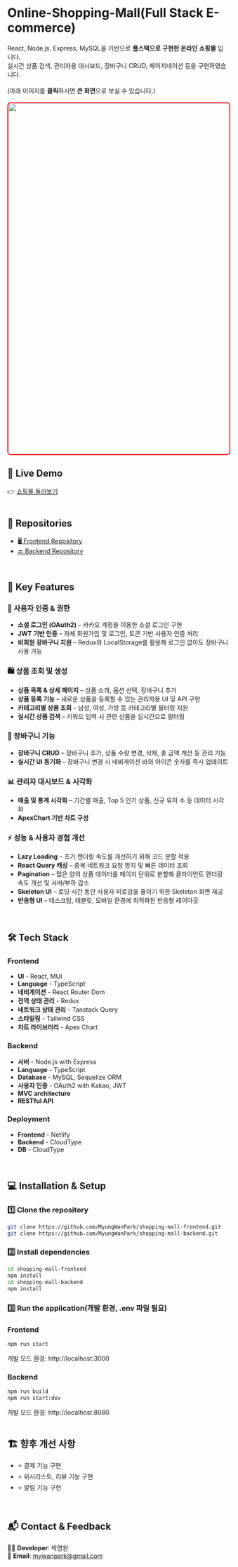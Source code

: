 # Online-Shopping-Mall(Full Stack E-commerce)

React, Node.js, Express, MySQL을 기반으로 **풀스택으로 구현한 온라인 쇼핑몰** 입니다. <br/>
실시간 상품 검색, 관리자용 대시보드, 장바구니 CRUD, 페이지네이션 등을 구현하였습니다. <br/>
<br/>
(아래 이미지를 **클릭**하시면 **큰 화면**으로 보실 수 있습니다.)<br/>
<br/>
<img src="https://github.com/user-attachments/assets/1b621014-112e-4b6c-852b-1bdf0dee9449" width="800" style="border: 2px solid red; border-radius: 8px;"/>

## 🔗 Live Demo <br/>
👉 [쇼핑몰 둘러보기](https://shoppingmall-myungwan.netlify.app/) <br/>
<br/>

## 📂 Repositories <br/>
- [🖥️ Frontend Repository](https://github.com/MyungWanPark/shopping-mall-frontend) <br/>
- [🔙 Backend Repository](https://github.com/MyungWanPark/shopping-mall-backend) <br/>
<br/>

## 🚀 Key Features

### 👤 사용자 인증 & 권한
- **소셜 로그인 (OAuth2)** – 카카오 계정을 이용한 소셜 로그인 구현  
- **JWT 기반 인증** – 자체 회원가입 및 로그인, 토큰 기반 사용자 인증 처리  
- **비회원 장바구니 지원** – Redux와 LocalStorage를 활용해 로그인 없이도 장바구니 사용 가능  

### 🛍️ 상품 조회 및 생성
- **상품 목록 & 상세 페이지** – 상품 소개, 옵션 선택, 장바구니 추가  
- **상품 등록 기능** – 새로운 상품을 등록할 수 있는 관리자용 UI 및 API 구현  
- **카테고리별 상품 조회** – 남성, 여성, 가방 등 카테고리별 필터링 지원  
- **실시간 상품 검색** – 키워드 입력 시 관련 상품을 실시간으로 필터링  

### 🛒 장바구니 기능
- **장바구니 CRUD** – 장바구니 추가, 상품 수량 변경, 삭제, 총 금액 계산 등 관리 기능  
- **실시간 UI 동기화** – 장바구니 변경 시 네비게이션 바의 아이콘 숫자를 즉시 업데이트

### 📊 관리자 대시보드 & 시각화
- **매출 및 통계 시각화** – 기간별 매출, Top 5 인기 상품, 신규 유저 수 등 데이터 시각화  
- **ApexChart 기반 차트 구성**

### ⚡ 성능 & 사용자 경험 개선
- **Lazy Loading** – 초기 렌더링 속도를 개선하기 위해 코드 분할 적용  
- **React Query 캐싱** – 중복 네트워크 요청 방지 및 빠른 데이터 조회
- **Pagination** – 많은 양의 상품 데이터를 페이지 단위로 분할해 클라이언트 렌더링 속도 개선 및 서버/부하 감소  
- **Skeleton UI** – 로딩 시간 동안 사용자 피로감을 줄이기 위한 Skeleton 화면 제공  
- **반응형 UI** – 데스크탑, 태블릿, 모바일 환경에 최적화된 반응형 레이아웃  
<br/>

## 🛠️ Tech Stack

### Frontend
- **UI** - React, MUI <br/>
- **Language** - TypeScript  <br/>
- **네비게이션** - React Router Dom  <br/>
- **전역 상태 관리** - Redux  <br/>
- **네트워크 상태 관리** - Tanstack Query  <br/>
- **스타일링** - Tailwind CSS <br/> 
- **차트 라이브러리** - Apex Chart <br/>

### Backend
- **서버** - Node.js with Express
- **Language** - TypeScript  <br/>
- **Database** - MySQL, Sequelize ORM
- **사용자 인증** - OAuth2 with Kakao, JWT
- **MVC architecture**
- **RESTful API**

### Deployment
- **Frontend** - Netlify
- **Backend** - CloudType
- **DB** - CloudType
<br/>

## 💻 Installation & Setup

### 1️⃣ Clone the repository

```bash
git clone https://github.com/MyungWanPark/shopping-mall-frontend.git
git clone https://github.com/MyungWanPark/shopping-mall-backend.git
```

### 2️⃣ Install dependencies
```bash
cd shopping-mall-frontend
npm install
cd shopping-mall-backend
npm install
```

### 3️⃣ Run the application(개발 환경, .env 파일 필요)

### Frontend
```bash
npm run start
```
개발 모드 환경: http://localhost:3000

### Backend
```bash
npm run build
npm run start:dev
```

개발 모드 환경: http://localhost:8080
<br/>
<br/>

## 🏗️ 향후 개선 사항
- ⭐ 결제 기능 구현
- ⭐ 위시리스트, 리뷰 기능 구현
- ⭐ 알림 기능 구현
<br/>

## 📬 Contact & Feedback
👨‍💻 **Developer**: 박명완 <br/>
📧 **Email**: mywanpark@gmail.com <br/>

